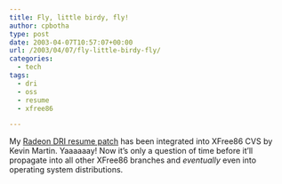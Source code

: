 ```yaml
---
title: Fly, little birdy, fly!
author: cpbotha
type: post
date: 2003-04-07T10:57:07+00:00
url: /2003/04/07/fly-little-birdy-fly/
categories:
  - tech
tags:
  - dri
  - oss
  - resume
  - xfree86

---
```

My [Radeon DRI resume patch][1] has been integrated into XFree86 CVS by Kevin Martin. Yaaaaaay! Now it&#8217;s only a question of time before it&#8217;ll propagate into all other XFree86 branches and _eventually_ even into operating system distributions.

 [1]: /software/dri_resume/
